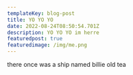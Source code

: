 ```yaml
---
templateKey: blog-post
title: YO YO YO
date: 2022-08-24T08:50:54.701Z
description: YO YO YO im herre
featuredpost: true
featuredimage: /img/me.png
---
```

there once was a ship named billie old tea